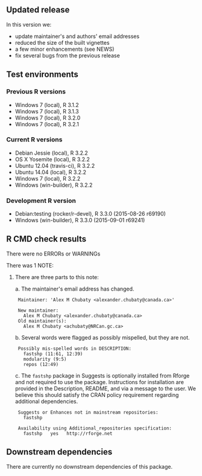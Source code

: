 ## Updated release

In this version we:

* update maintainer's and authors' email addresses
* reduced the size of the built vignettes
* a few minor enhancements (see NEWS)
* fix several bugs from the previous release

## Test environments

### Previous R versions
* Windows 7               (local), R 3.1.2
* Windows 7               (local), R 3.1.3
* Windows 7               (local), R 3.2.0
* Windows 7               (local), R 3.2.1

### Current R versions
* Debian Jessie           (local), R 3.2.2
* OS X Yosemite           (local), R 3.2.2
* Ubuntu 12.04        (travis-ci), R 3.2.2
* Ubuntu 14.04            (local), R 3.2.2
* Windows 7               (local), R 3.2.2
* Windows           (win-builder), R 3.2.2

### Development R version
* Debian:testing (rocker/r-devel), R 3.3.0 (2015-08-26 r69190)
* Windows           (win-builder), R 3.3.0 (2015-09-01 r69241)

## R CMD check results

There were no ERRORs or WARNINGs

There was 1 NOTE:

1. There are three parts to this note:

    a. The maintainer's email address has changed.
      
        Maintainer: 'Alex M Chubaty <alexander.chubaty@canada.ca>'
        
        New maintainer:
          Alex M Chubaty <alexander.chubaty@canada.ca>
        Old maintainer(s):
          Alex M Chubaty <achubaty@NRCan.gc.ca>


    b. Several words were flagged as possibly mispelled, but they are not.
    
        Possibly mis-spelled words in DESCRIPTION:
          fastshp (11:61, 12:39)
          modularity (9:5)
          repos (12:49)

    c. The `fastshp` package in Suggests is optionally installed from Rforge and not required to use the package. Instructions for installation are provided in the Description, README, and via a message to the user. We believe this should satisfy the CRAN policy requirement regarding additional dependencies.

        Suggests or Enhances not in mainstream repositories:
          fastshp
        
        Availability using Additional_repositories specification:
          fastshp   yes   http://rforge.net

## Downstream dependencies

There are currently no downstream dependencies of this package.
